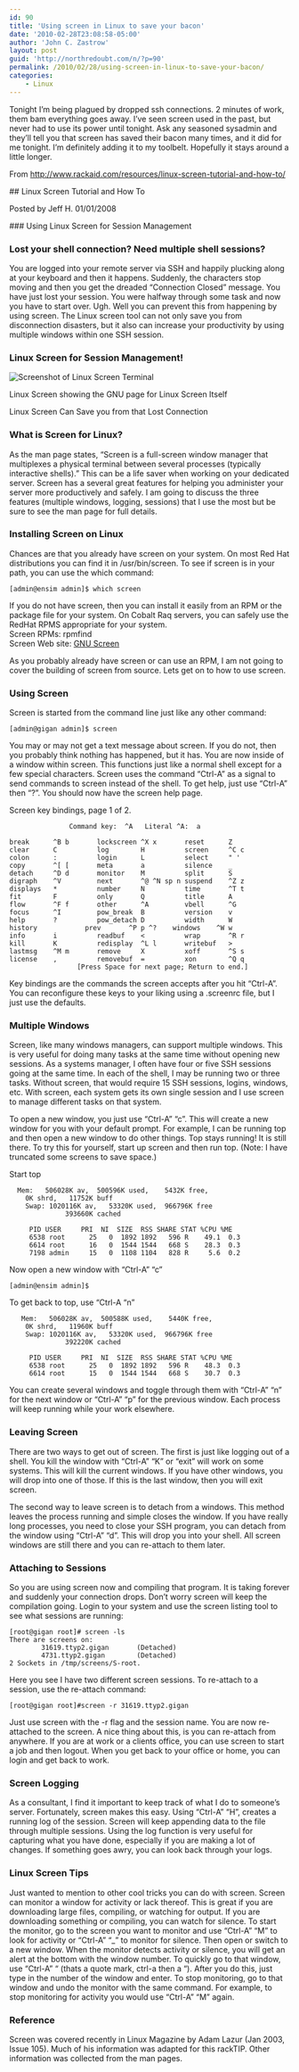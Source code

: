 ```yaml
---
id: 90
title: 'Using screen in Linux to save your bacon'
date: '2010-02-28T23:08:58-05:00'
author: 'John C. Zastrow'
layout: post
guid: 'http://northredoubt.com/n/?p=90'
permalink: /2010/02/28/using-screen-in-linux-to-save-your-bacon/
categories:
    - Linux
---
```


Tonight I’m being plagued by dropped ssh connections. 2 minutes of work, them bam everything goes away. I’ve seen screen used in the past, but never had to use its power until tonight. Ask any seasoned sysadmin and they’ll tell you that screen has saved their bacon many times, and it did for me tonight. I’m definitely adding it to my toolbelt. Hopefully it stays around a little longer.

From http://www.rackaid.com/resources/linux-screen-tutorial-and-how-to/

<div>## Linux Screen Tutorial and How To

Posted by Jeff H. 01/01/2008

</div><div><script type="text/javascript">// <![CDATA[
tweetmeme_source = 'rackaid';
// ]]></script> <script src="http://tweetmeme.com/i/scripts/button.js" type="text/javascript"></script></div>### Using Linux Screen for Session Management

### Lost your shell connection? Need multiple shell sessions?

You are logged into your remote server via SSH and happily plucking along at your keyboard and then it happens. Suddenly, the characters stop moving and then you get the dreaded “Connection Closed” message. You have just lost your session. You were halfway through some task and now you have to start over. Ugh. Well you can prevent this from happening by using screen. The Linux screen tool can not only save you from disconnection disasters, but it also can increase your productivity by using multiple windows within one SSH session.

### Linux Screen for Session Management!

![Screenshot of Linux Screen Terminal](http://www.rackaid.com/files/resources/screen.png)

Linux Screen showing the GNU page for Linux Screen Itself

Linux Screen Can Save you from that Lost Connection

### What is Screen for Linux?

As the man page states, “Screen is a full-screen window manager that multiplexes a physical terminal between several processes (typically interactive shells).” This can be a life saver when working on your dedicated server. Screen has a several great features for helping you administer your server more productively and safely. I am going to discuss the three features (multiple windows, logging, sessions) that I use the most but be sure to see the man page for full details.

### Installing Screen on Linux

Chances are that you already have screen on your system. On most Red Hat distributions you can find it in /usr/bin/screen. To see if screen is in your path, you can use the which command:

```
[admin@ensim admin]$ which screen
```

If you do not have screen, then you can install it easily from an RPM or the package file for your system. On Cobalt Raq servers, you can safely use the RedHat RPMS appropriate for your system.  
Screen RPMs: rpmfind  
Screen Web site: [GNU Screen](http://www.gnu.org/software/screen/)

As you probably already have screen or can use an RPM, I am not going to cover the building of screen from source. Lets get on to how to use screen.

### Using Screen

Screen is started from the command line just like any other command:

```
[admin@gigan admin]$ screen
```

You may or may not get a text message about screen. If you do not, then you probably think nothing has happened, but it has. You are now inside of a window within screen. This functions just like a normal shell except for a few special characters. Screen uses the command “Ctrl-A” as a signal to send commands to screen instead of the shell. To get help, just use “Ctrl-A” then “?”. You should now have the screen help page.

Screen key bindings, page 1 of 2.

```
               Command key:  ^A   Literal ^A:  a
```

```
break      ^B b       lockscreen ^X x       reset      Z
clear      C          log        H          screen     ^C c
colon      :          login      L          select     " '
copy       ^[ [       meta       a          silence    _
detach     ^D d       monitor    M          split      S
digraph    ^V         next       ^@ ^N sp n suspend    ^Z z
displays   *          number     N          time       ^T t
fit        F          only       Q          title      A
flow       ^F f       other      ^A         vbell      ^G
focus      ^I         pow_break  B          version    v
help       ?          pow_detach D          width      W
history            prev       ^P p ^?    windows    ^W w
info       i          readbuf    <          wrap       ^R r
kill       K          redisplay  ^L l       writebuf   >
lastmsg    ^M m       remove     X          xoff       ^S s
license    ,          removebuf  =          xon        ^Q q
                 [Press Space for next page; Return to end.]
```

Key bindings are the commands the screen accepts after you hit “Ctrl-A”. You can reconfigure these keys to your liking using a .screenrc file, but I just use the defaults.

### Multiple Windows

Screen, like many windows managers, can support multiple windows. This is very useful for doing many tasks at the same time without opening new sessions. As a systems manager, I often have four or five SSH sessions going at the same time. In each of the shell, I may be running two or three tasks. Without screen, that would require 15 SSH sessions, logins, windows, etc. With screen, each system gets its own single session and I use screen to manage different tasks on that system.

To open a new window, you just use “Ctrl-A” “c”. This will create a new window for you with your default prompt. For example, I can be running top and then open a new window to do other things. Top stays running! It is still there. To try this for yourself, start up screen and then run top. (Note: I have truncated some screens to save space.)

Start top

```
  Mem:   506028K av,  500596K used,    5432K free,
    0K shrd,   11752K buff
    Swap: 1020116K av,   53320K used,  966796K free
              393660K cached
```

```
     PID USER     PRI  NI  SIZE  RSS SHARE STAT %CPU %ME
     6538 root      25   0  1892 1892   596 R    49.1  0.3
     6614 root      16   0  1544 1544   668 S    28.3  0.3
     7198 admin     15   0  1108 1104   828 R     5.6  0.2
```

Now open a new window with “Ctrl-A” “c”

```
[admin@ensim admin]$
```

To get back to top, use “Ctrl-A “n”

```
   Mem:   506028K av,  500588K used,    5440K free,
    0K shrd,   11960K buff
    Swap: 1020116K av,   53320K used,  966796K free
              392220K cached
```

```
     PID USER     PRI  NI  SIZE  RSS SHARE STAT %CPU %ME
     6538 root      25   0  1892 1892   596 R    48.3  0.3
     6614 root      15   0  1544 1544   668 S    30.7  0.3
```

You can create several windows and toggle through them with “Ctrl-A” “n” for the next window or “Ctrl-A” “p” for the previous window. Each process will keep running while your work elsewhere.

### Leaving Screen

There are two ways to get out of screen. The first is just like logging out of a shell. You kill the window with “Ctrl-A” “K” or “exit” will work on some systems. This will kill the current windows. If you have other windows, you will drop into one of those. If this is the last window, then you will exit screen.

The second way to leave screen is to detach from a windows. This method leaves the process running and simple closes the window. If you have really long processes, you need to close your SSH program, you can detach from the window using “Ctrl-A” “d”. This will drop you into your shell. All screen windows are still there and you can re-attach to them later.

### Attaching to Sessions

So you are using screen now and compiling that program. It is taking forever and suddenly your connection drops. Don’t worry screen will keep the compilation going. Login to your system and use the screen listing tool to see what sessions are running:

```
[root@gigan root]# screen -ls
There are screens on:
        31619.ttyp2.gigan       (Detached)
        4731.ttyp2.gigan        (Detached)
2 Sockets in /tmp/screens/S-root.
```

Here you see I have two different screen sessions. To re-attach to a session, use the re-attach command:

```
[root@gigan root]#screen -r 31619.ttyp2.gigan
```

Just use screen with the -r flag and the session name. You are now re-attached to the screen. A nice thing about this, is you can re-attach from anywhere. If you are at work or a clients office, you can use screen to start a job and then logout. When you get back to your office or home, you can login and get back to work.

### Screen Logging

As a consultant, I find it important to keep track of what I do to someone’s server. Fortunately, screen makes this easy. Using “Ctrl-A” “H”, creates a running log of the session. Screen will keep appending data to the file through multiple sessions. Using the log function is very useful for capturing what you have done, especially if you are making a lot of changes. If something goes awry, you can look back through your logs.

### Linux Screen Tips

Just wanted to mention to other cool tricks you can do with screen. Screen can monitor a window for activity or lack thereof. This is great if you are downloading large files, compiling, or watching for output. If you are downloading something or compiling, you can watch for silence. To start the monitor, go to the screen you want to monitor and use “Ctrl-A” “M” to look for activity or “Ctrl-A” “\_” to monitor for silence. Then open or switch to a new window. When the monitor detects activity or silence, you will get an alert at the bottom with the window number. To quickly go to that window, use “Ctrl-A” “ (thats a quote mark, ctrl-a then a “). After you do this, just type in the number of the window and enter. To stop monitoring, go to that window and undo the monitor with the same command. For example, to stop monitoring for activity you would use “Ctrl-A” “M” again.

### Reference

Screen was covered recently in Linux Magazine by Adam Lazur (Jan 2003, Issue 105). Much of his information was adapted for this rackTIP. Other information was collected from the man pages.